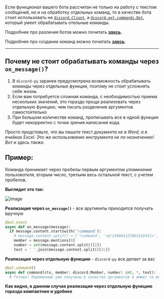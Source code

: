 Если функционал вашего бота рассчитан не только на работу с текстом сообщений, но и на обработку отдельных команд, то в качестве бота стоит использовать не [`discord.Client`][1], а [`discord.ext.commands.Bot`][2], который умеет обрабатывать отельные команды.

Подробнее про различия ботов можно почитать [**здесь**][3].

Подробнее про создание команд можно почитать [**здесь**][4].

---

## Почему не стоит обрабатывать команды через `on_message()`?

1. В `discord-py` заранее предусмотрена возможность обрабатывать команды через отдельные функции, поэтому не стоит усложнять себе жизнь
2. Если вам потребуется сложная команда, с необходимостью приема нескольких значений, это гораздо проще реализовать через отдельную функцию, чем писать разделение аргументов самостоятельно
3. При большом количестве команд, прописывать все в одной функции будет некорректно с точки зрения написания кода.

*Просто представьте, что вы пишете текст документа не в Word, а в ячейках Excel. Это же использование инструмента не по назначению! Вот и здесь также.*

## Пример:

Команда принимает через пробелы первым аргументом *упоминание пользователя*, вторым *число*, третьим весь остальной текст, с учетем пробелов.

**Выглядит это так:**

![image](https://user-images.githubusercontent.com/61795655/145382386-a441072c-4c1a-4849-90e9-fa27ec9f32c5.png)

**Реализация через `on_message()`** - все аругменты приходится получать вручную
```py
@bot.event
async def on_message(message):  
  if message.content.startswith('!command'):
    # message.content.split() = ['!command', '<@!249864127063142451>', '2', 'текст', 'с', 'пробелами']
    member = message.mentions[0]
    number = int(message.content.split()[2])
    text = ' '.join(message.content.split()[3:])
```

**Реализация через отдельную функцию** - `discord-py` все делает за вас
```py
@bot.command()
async def command(ctx, member: discord.Member, number: int, *, text):
  # Готово! Переменные уже получены в качестве аргументов и имеют те же типы
```

**Как видно, в данном случае реализация через отдельную функцию гораздо компактнее и удобнее**

[1]: https://discordpy.readthedocs.io/en/stable/api.html?highlight=client#discord.Client
[2]: https://discordpy.readthedocs.io/en/stable/ext/commands/api.html?highlight=bot#discord.ext.commands.Bot
[3]: https://github.com/denisnumb/discord-py-guide/blob/main/discord-py.md#%D0%BD%D0%B0%D1%87%D0%B0%D0%BB%D0%BE-%D1%80%D0%B0%D0%B1%D0%BE%D1%82%D1%8B-%D1%81-%D0%B1%D0%BE%D1%82%D0%BE%D0%BC-%D0%B8-discord-py
[4]: https://github.com/denisnumb/discord-py-guide/blob/main/discord-py.md#%D0%BE%D0%B1%D1%80%D0%B0%D0%B1%D0%BE%D1%82%D0%BA%D0%B0-%D0%BE%D1%82%D0%B4%D0%B5%D0%BB%D1%8C%D0%BD%D1%8B%D1%85-%D0%BA%D0%BE%D0%BC%D0%B0%D0%BD%D0%B4
